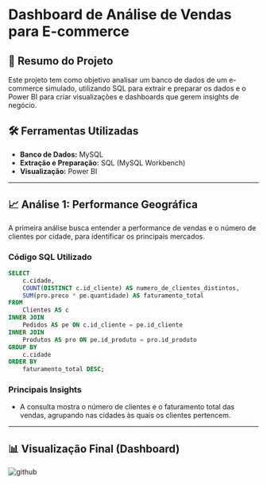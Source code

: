 # Dashboard de Análise de Vendas para E-commerce

## 📄 Resumo do Projeto
Este projeto tem como objetivo analisar um banco de dados de um e-commerce simulado, utilizando SQL para extrair e preparar os dados e o Power BI para criar visualizações e dashboards que gerem insights de negócio.

## 🛠️ Ferramentas Utilizadas
* **Banco de Dados:** MySQL
* **Extração e Preparação:** SQL (MySQL Workbench)
* **Visualização:** Power BI

---

## 📈 Análise 1: Performance Geográfica
A primeira análise busca entender a performance de vendas e o número de clientes por cidade, para identificar os principais mercados.

### Código SQL Utilizado
```sql
SELECT
    c.cidade,
    COUNT(DISTINCT c.id_cliente) AS numero_de_clientes_distintos,
    SUM(pro.preco * pe.quantidade) AS faturamento_total
FROM
    Clientes AS c
INNER JOIN
    Pedidos AS pe ON c.id_cliente = pe.id_cliente
INNER JOIN
    Produtos AS pro ON pe.id_produto = pro.id_produto
GROUP BY
    c.cidade
ORDER BY
    faturamento_total DESC;
```

### Principais Insights
* A consulta mostra o número de clientes e o faturamento total das vendas, agrupando nas cidades às quais os clientes pertencem.

---

## 📊 Visualização Final (Dashboard)
![github](https://github.com/user-attachments/assets/639784eb-1755-490f-a6e2-603f8cdbd0cd)
